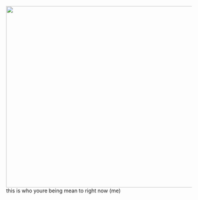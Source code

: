 <img align="center" width="510" height="492" src="https://github.com/user-attachments/assets/856cff8a-7e34-4789-b2c1-93c96d33da6d](https://github.com/user-attachments/assets/c2670a24-1c7d-40f1-af9c-1f8ceb99cb40">
this is who youre being mean to right now (me) 
